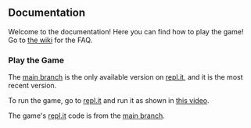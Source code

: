 <!--- save-speedo: A simple Python game where you try to retrieve SpeedoThreeSixty.
    Copyright (C) 2020  Dean Summer

    This program is free software: you can redistribute it and/or modify
    it under the terms of the GNU General Public License as published by
    the Free Software Foundation, either version 3 of the License, or
    (at your option) any later version.

    This program is distributed in the hope that it will be useful,
    but WITHOUT ANY WARRANTY; without even the implied warranty of
    MERCHANTABILITY or FITNESS FOR A PARTICULAR PURPOSE.  See the
    GNU General Public License for more details.

    You should have received a copy of the GNU General Public License
    along with this program.  If not, see <https://www.gnu.org/licenses/>.
    
    Email: deanlovesmargie@gmail.com
    Mail: ZIP 55764 -->

[wiki]: https://github.com/JavascriptLearner815/save-speedo/wiki
[main]: https://github.com/JavascriptLearner815/save-speedo/tree/main
[repl]: https://repl.it/@JavascriptLearn/save-speedo
[run]: https://www.loom.com/share/9df9595447cf47d1a58f776bacdb47c4

## Documentation
Welcome to the documentation! Here you can find how to play the game! Go to [the wiki][wiki] for the FAQ.
### Play the Game
The [main branch][main] is the only available version on [repl.it][repl], and it is the most recent version.

To run the game, go to [repl.it][repl] and run it as shown in [this video][run].

The game's [repl.it][repl] code is from the [main branch][main].
